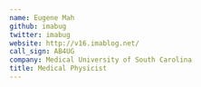 ```yaml
---
name: Eugene Mah
github: imabug
twitter: imabug
website: http://v16.imablog.net/
call_sign: AB4UG
company: Medical University of South Carolina
title: Medical Physicist
---
```

